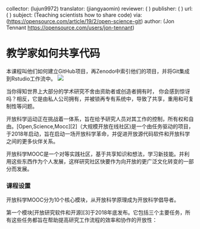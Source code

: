 collector: (lujun9972)
translator: (jiangyaomin)
reviewer: ( )
publisher: ( )
url: ( )
subject: (Teaching scientists how to share code)
via: (https://opensource.com/article/19/2/open-science-git)
author: (Jon Tennant https://opensource.com/users/jon-tennant)

教学家如何共享代码
=====
  本课程叫他们如何建立GitHub项目，再Zenodo中索引他们的项目，并将Git集成到Rstudio工作流中。
 ![](https://opensource.com/sites/default/files/styles/image-full-size/public/lead-images/rh_003588_01_rd3os.combacktoschoolserieshe_rh_051x_0.png?itok=gIzbmxuI)
 
  当你得知世界上大部分的学术研究不舍由资助者或创造者拥有时， 你会感到惊讶吗？相反，它是由私人公司拥有，并被锁再专有系统中，导致了共享，重用和可复制性等问题。
  
  开放科学运动正在挑战着一体系，旨在给予研究人员对其工作的控制，所有权和自由。[Open,Science,Mocc][2]（大规模开放在线社区)是一个由任务驱动的项目，于2018年启动，旨在启动一场开放科学革命，并促进开放源代码软件和开放科学之间的更多伙伴关系。
  
  开放科学MOOC是一个对等实践社区，基于共享知识和想法，学习新技能。并利用这些东西作为个人发展，这样研究社区快要作为向开放的更广泛文化转变的一部分而发展。
  
  ### 课程设置
  
  开放科学MOOC分为10个核心模块，从开放科学原理成为开放科学倡导者。
  
  第一个模块[开放研究软件和开源][3]于2018年底发布。它包括三个主要任务，所有这些任务都旨在帮助提高研究工作流程的效率和协作的开放性：
  
  
